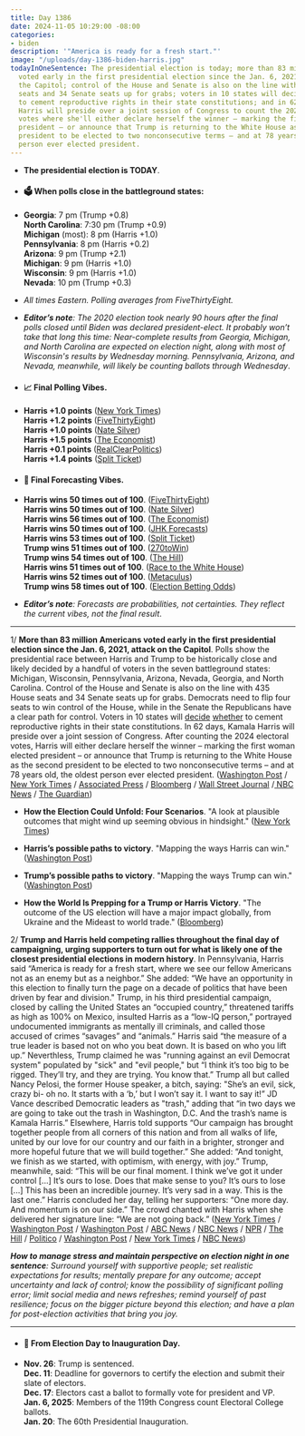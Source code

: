 ```yaml
---
title: Day 1386
date: 2024-11-05 10:29:00 -08:00
categories:
- biden
description: '"America is ready for a fresh start."'
image: "/uploads/day-1386-biden-harris.jpg"
todayInOneSentence: The presidential election is today; more than 83 million Americans
  voted early in the first presidential election since the Jan. 6, 2021, attack on
  the Capitol; control of the House and Senate is also on the line with 435 House
  seats and 34 Senate seats up for grabs; voters in 10 states will decide whether
  to cement reproductive rights in their state constitutions; and in 62 days, Kamala
  Harris will preside over a joint session of Congress to count the 2024 electoral
  votes where she'll either declare herself the winner – marking the first woman elected
  president – or announce that Trump is returning to the White House as the second
  president to be elected to two nonconsecutive terms – and at 78 years old, the oldest
  person ever elected president.
---
```


* **The presidential election is TODAY**.

* #### 🗳️ When polls close in the battleground states:

* **Georgia**: 7 pm (Trump \+0.8) \
  **North Carolina**: 7:30 pm (Trump \+0.9) \
  **Michigan** (most): 8 pm (Harris \+1.0) \
  **Pennsylvania**: 8 pm (Harris \+0.2) \
  **Arizona**: 9 pm (Trump \+2.1) \
  **Michigan**: 9 pm (Harris \+1.0) \
  **Wisconsin**: 9 pm (Harris \+1.0) \
  **Nevada**: 10 pm (Trump \+0.3)

* *All times Eastern. Polling averages from FiveThirtyEight.*

* ***Editor’s note**: The 2020 election took nearly 90 hours after the final polls closed until Biden was declared president-elect. It probably won’t take that long this time: Near-complete results from Georgia, Michigan, and North Carolina are expected on election night, along with most of Wisconsin's results by Wednesday morning. Pennsylvania, Arizona, and Nevada, meanwhile, will likely be counting ballots through Wednesday*.

* #### 📈 Final Polling Vibes.

* **Harris \+1.0 points** ([New York Times](https://www.nytimes.com/interactive/2024/us/elections/polls-president.html)) \
  **Harris \+1.2 points** ([FiveThirtyEight](https://projects.fivethirtyeight.com/polls/president-general/2024/national/)) \
  **Harris \+1.0 points** ([Nate Silver](https://www.natesilver.net/p/nate-silver-2024-president-election-polls-model)) \
  **Harris \+1.5 points** ([The Economist](https://www.economist.com/interactive/us-2024-election/trump-harris-polls)) \
  **Harris \+0.1 points** ([RealClearPolitics](https://www.realclearpolling.com/polls/president/general/2024/trump-vs-harris)) \
  **Harris \+1.4 points** ([Split Ticket](https://split-ticket.org/2024-presidential-polling-averages/))

* #### 🔮 Final Forecasting Vibes.

* **Harris wins 50 times out of 100**. ([FiveThirtyEight](https://projects.fivethirtyeight.com/2024-election-forecast/)) \
  **Harris wins 50 times out of 100**. ([Nate Silver](https://www.natesilver.net/p/nate-silver-2024-president-election-polls-model)) \
  **Harris wins 56 times out of 100**. ([The Economist](https://www.economist.com/interactive/us-2024-election/prediction-model/president/)) \
  **Harris wins 50 times out of 100**. ([JHK Forecasts](https://projects.jhkforecasts.com/2024/president/#standard)) \
  **Harris wins 53 times out of 100**. ([Split Ticket](https://split-ticket.org/2024-presidential-ratings/)) \
  **Trump wins 51 times out of 100**. ([270toWin](https://www.270towin.com/2024-simulation/battleground-270)) \
  **Trump wins 54 times out of 100**. ([The Hill](https://elections2024.thehill.com/forecast/2024/president/)) \
  **Harris wins 51 times out of 100**. ([Race to the White House](https://www.racetothewh.com/dashboard)) \
  **Harris wins 52 times out of 100**. ([Metaculus](https://www.metaculus.com/questions/11245/2024-us-presidential-election-winner/)) \
  **Trump wins 58 times out of 100**. ([Election Betting Odds](https://www.electionbettingodds.com/))

* ***Editor’s note**: Forecasts are probabilities, not certainties. They reflect the current vibes, not the final result*.

---

1/ **More than 83 million Americans voted early in the first presidential election since the Jan. 6, 2021, attack on the Capitol**. Polls show the presidential race between Harris and Trump to be historically close and likely decided by a handful of voters in the seven battleground states: Michigan, Wisconsin, Pennsylvania, Arizona, Nevada, Georgia, and North Carolina. Control of the House and Senate is also on the line with 435 House seats and 34 Senate seats up for grabs. Democrats need to flip four seats to win control of the House, while in the Senate the Republicans have a clear path for control. Voters in 10 states will [decide](https://www.cnn.com/2024/11/05/politics/abortion-state-ballot-measure-dg/index.html) [whether](https://apnews.com/article/abortion-ballot-measures-harris-trump-florida-missouri-49c9073cbb6056b66a8a7d0d099795d1) to cement reproductive rights in their state constitutions. In 62 days, Kamala Harris will preside over a joint session of Congress. After counting the 2024 electoral votes, Harris will either declare herself the winner – marking the first woman elected president – or announce that Trump is returning to the White House as the second president to be elected to two nonconsecutive terms – and at 78 years old, the oldest person ever elected president. ([Washington Post](https://www.washingtonpost.com/elections/2024/11/05/election-live-updates-trump-harris/) / [New York Times](https://www.nytimes.com/live/2024/11/05/us/trump-harris-election) / [Associated Press](https://apnews.com/article/congress-elections-house-senate-harris-trump-94b49277db2a5c21f23236794a36afa6) / [Bloomberg](https://www.bloomberg.com/news/live-blog/2024-11-05/us-election-2024) / [Wall Street Journal](https://www.wsj.com/livecoverage/trump-harris-election-day-results-2024/card/more-than-83-million-have-already-voted-m7pXYzTCBAQOW1o9pIUy) /[ NBC News](https://www.nbcnews.com/politics/2024-election/live-blog/presidential-election-2024-live-updates-rcna175556) / [The Guardian](https://www.theguardian.com/us-news/2024/nov/05/election-day-kamala-harris-donald-trump))

* **How the Election Could Unfold: Four Scenarios**. "A look at plausible outcomes that might wind up seeming obvious in hindsight." ([New York Times](https://www.nytimes.com/2024/11/05/upshot/election-scenarios-polls.html))

* **Harris’s possible paths to victory**. "Mapping the ways Harris can win." ([Washington Post](https://www.washingtonpost.com/elections/2024/11/04/can-harris-win-election/))

* **Trump’s possible paths to victory**. "Mapping the ways Trump can win." ([Washington Post](https://www.washingtonpost.com/politics/2024/11/04/can-trump-win-election/))

* **How the World Is Prepping for a Trump or Harris Victory**. "The outcome of the US election will have a major impact globally, from Ukraine and the Mideast to world trade." ([Bloomberg](https://www.bloomberg.com/features/2024-election-global-stakes/))

2/ **Trump and Harris held competing rallies throughout the final day of campaigning, urging supporters to turn out for what is likely one of the closest presidential elections in modern history**. In Pennsylvania, Harris said “America is ready for a fresh start, where we see our fellow Americans not as an enemy but as a neighbor.” She added: “We have an opportunity in this election to finally turn the page on a decade of politics that have been driven by fear and division." Trump, in his third presidential campaign, closed by calling the United States an “occupied country,” threatened tariffs as high as 100% on Mexico, insulted Harris as a “low-IQ person,” portrayed undocumented immigrants as mentally ill criminals, and called those accused of crimes “savages” and “animals.”  Harris said “the measure of a true leader is based not on who you beat down. It is based on who you lift up.” Neverthless, Trump claimed he was "running against an evil Democrat system" populated by "sick" and "evil people," but “I think it’s too big to be rigged. They’ll try, and they are trying. You know that.” Trump all but called Nancy Pelosi, the former House speaker, a bitch, saying: "She’s an evil, sick, crazy bi- oh no. It starts with a ‘b,’ but I won’t say it. I want to say it!” JD Vance described Democratic leaders as "trash," adding that “in two days we are going to take out the trash in Washington, D.C. And the trash’s name is Kamala Harris.” Elsewhere, Harris told supports “Our campaign has brought together people from all corners of this nation and from all walks of life, united by our love for our country and our faith in a brighter, stronger and more hopeful future that we will build together.” She added: “And tonight, we finish as we started, with optimism, with energy, with joy.” Trump, meanwhile, said: “This will be our final moment. I think we’ve got it under control \[...\] It’s ours to lose. Does that make sense to you? It’s ours to lose \[...\] This has been an incredible journey. It’s very sad in a way. This is the last one.” Harris concluded her day, telling her supporters: “One more day. And momentum is on our side.” The crowd chanted with Harris when she delivered her signature line: “We are not going back.” ([New York Times](https://www.nytimes.com/2024/11/04/us/politics/harris-trump-pennsylvania-campaign.html) / [Washington Post](https://www.washingtonpost.com/politics/2024/11/05/trump-final-days-2024-campaign/) / [Washington Post](https://www.washingtonpost.com/politics/2024/11/05/kamala-harris-historic-campaign-finish-anxiety-optimism/) / [ABC News](https://abcnews.go.com/US/trump-campaign-doubles-final-hours-election-dash/story?id=115509852) / [NBC News](https://www.nbcnews.com/nbc-out/out-politics-and-policy/donald-trump-jd-vance-transgender-2024-election-rcna178390) / [NPR](https://www.npr.org/2024/11/04/nx-s1-5177397/2024-election-trump-harris) / [The Hill](https://thehill.com/homenews/campaign/4971935-trump-michigan-closing-rally/) / [Politico](https://www.politico.com/news/2024/11/05/trump-blends-nostalgia-with-attacks-on-pelosi-and-harris-in-final-campaign-speech-00187368) / [Washington Post](https://www.washingtonpost.com/politics/2024/11/04/trump-harris-end-campaign/) / [New York Times](https://www.nytimes.com/live/2024/11/04/us/harris-trump-election) / [NBC News](https://www.nbcnews.com/politics/2024-election/trump-harris-make-final-push-blitz-rallies-battleground-states-rcna178605))

***How to manage stress and maintain perspective on election night in one sentence**: Surround yourself with supportive people; set realistic expectations for results; mentally prepare for any outcome; accept uncertainty and lack of control; know the possibility of significant polling error; limit social media and news refreshes; remind yourself of past resilience; focus on the bigger picture beyond this election; and have a plan for post-election activities that bring you joy.*

---

* #### 📅 From Election Day to Inauguration Day.

* **Nov. 26**: Trump is sentenced. \
  **Dec. 11**: Deadline for governors to certify the election and submit their slate of electors. \
  **Dec. 17**: Electors cast a ballot to formally vote for president and VP. \
  **Jan. 6, 2025**: Members of the 119th Congress count Electoral College ballots. \
  **Jan. 20**: The 60th Presidential Inauguration.